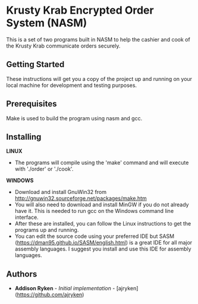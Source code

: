 # Krusty Krab Encrypted Order System (NASM)

This is a set of two programs built in NASM to help the cashier and cook of the Krusty Krab communicate orders securely.

## Getting Started

These instructions will get you a copy of the project up and running on your local machine for development and testing purposes.

## Prerequisites

Make is used to build the program using nasm and gcc.

## Installing

**LINUX**
* The programs will compile using the 'make' command and will execute with './order' or './cook'.

**WINDOWS**
* Download and install GnuWin32 from http://gnuwin32.sourceforge.net/packages/make.htm
* You will also need to download and install MinGW if you do not already have it. This is needed to run gcc on the Windows command line interface.
* After these are installed, you can follow the Linux instructions to get the programs up and running.
* You can edit the source code using your preferred IDE but SASM (https://dman95.github.io/SASM/english.html) is a great IDE for all major assembly languages. I suggest you install and use this IDE for assembly languages.

## Authors

* **Addison Ryken** - *Initial implementation* - [ajryken] (https://github.com/ajryken)